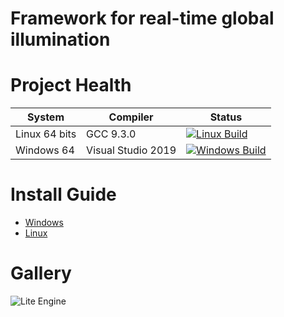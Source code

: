 Framework for real-time global illumination
==========

Project Health
=================

| System | Compiler | Status |
| ------ | -------- | ------ |
| Linux 64 bits  | GCC 9.3.0 | [![Linux Build](https://github.com/maritim/framework-real-time-global-illumination/actions/workflows/linux-build.yml/badge.svg)](https://github.com/maritim/framework-real-time-global-illumination/actions/workflows/linux-build.yml)
| Windows 64 | Visual Studio 2019 | [![Windows Build](https://github.com/maritim/framework-real-time-global-illumination/actions/workflows/windows-build.yml/badge.svg)](https://github.com/maritim/framework-real-time-global-illumination/actions/workflows/windows-build.yml)

Install Guide
=================
  * [Windows](https://github.com/maritim/framework-real-time-global-illumination/wiki/Install-Guide#windows-install-guide)
  * [Linux](https://github.com/maritim/framework-real-time-global-illumination/wiki/Install-Guide#linux-install-guide)

Gallery
=================

![Lite Engine](https://github.com/maritim/framework-real-time-global-illumination/blob/gh-pages/LiteEngine%20Screenshot%2011.png)
